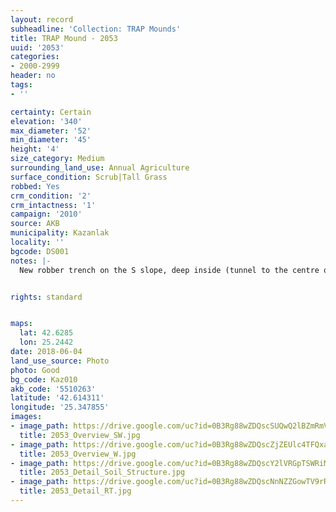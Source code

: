 ```yaml
---
layout: record
subheadline: 'Collection: TRAP Mounds'
title: TRAP Mound - 2053
uuid: '2053'
categories:
- 2000-2999
header: no
tags:
- ''

certainty: Certain
elevation: '340'
max_diameter: '52'
min_diameter: '45'
height: '4'
size_category: Medium
surrounding_land_use: Annual Agriculture
surface_condition: Scrub|Tall Grass
robbed: Yes
crm_condition: '2'
crm_intactness: '1'
campaign: '2010'
source: AKB
municipality: Kazanlak
locality: ''
bgcode: DS001
notes: |-
  New robber trench on the S slope, deep inside (tunnel to the centre of the mound 220x170), overgrown with scrub, access easy, prehistoric shards in robbers' trench. Old trench on top 1.5mx1.5mx0.30m, bones in profile.


rights: standard


maps:
  lat: 42.6285
  lon: 25.2442
date: 2018-06-04
land_use_source: Photo
photo: Good
bg_code: Kaz010
akb_code: '5510263'
latitude: '42.614311'
longitude: '25.347855'
images:
- image_path: https://drive.google.com/uc?id=0B3Rg88wZDQscSUQwQ2lBZmRmV0k
  title: 2053_Overview_SW.jpg
- image_path: https://drive.google.com/uc?id=0B3Rg88wZDQscZjZEUlc4TFQxa0U
  title: 2053_Overview_W.jpg
- image_path: https://drive.google.com/uc?id=0B3Rg88wZDQscY2lVRGpTSWRiMHc
  title: 2053_Detail_Soil_Structure.jpg
- image_path: https://drive.google.com/uc?id=0B3Rg88wZDQscNnNZZGowTV9rRTg
  title: 2053_Detail_RT.jpg
---
```

